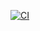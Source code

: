 [![CI](https://github.com/gilsonsantos03/essential-feed/actions/workflows/CI.yml/badge.svg)](https://github.com/gilsonsantos03/essential-feed/actions/workflows/CI.yml)